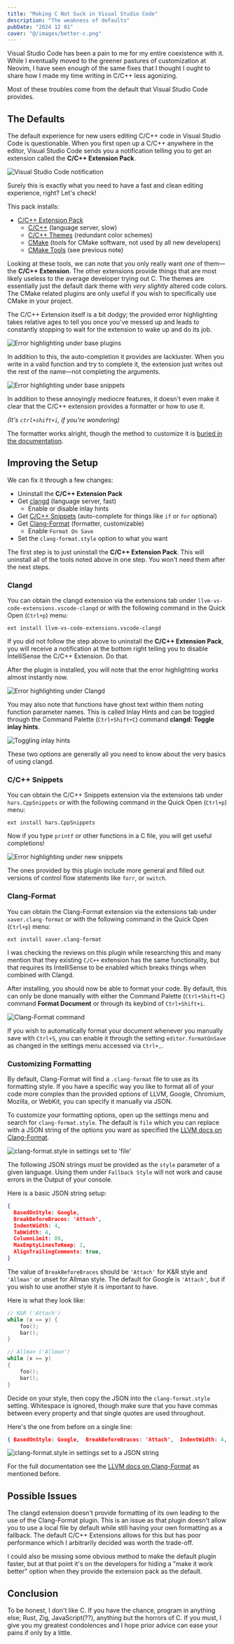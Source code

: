 ```yaml
---
title: "Making C Not Suck in Visual Studio Code"
description: "The weakness of defaults"
pubDate: "2024 12 01"
cover: "@/images/better-c.png"
---
```


Visual Studio Code has been a pain to me for my entire coexistence with it. While I eventually moved to the greener
pastures of customization at Neovim, I have seen enough of the same fixes that I thought I ought to share how I made my
time writing in C/C++ less agonizing.

Most of these troubles come from the default that Visual Studio Code provides.

## The Defaults

The default experience for new users editing C/C++ code in Visual Studio Code is questionable. When you first open up a
C/C++ anywhere in the editor, Visual Studio Code sends you a notification telling you to get an extension called the
**C/C++ Extension Pack**.

![Visual Studio Code notification](../../images/base-c-extension-notification.png)

Surely this is exactly what you need to have a fast and clean editing experience, right? Let's check!

This pack installs:

- [C/C++ Extension Pack](https://marketplace.visualstudio.com/items?itemName=ms-vscode.cpptools-extension-pack)
  - [C/C++](https://marketplace.visualstudio.com/items?itemName=ms-vscode.cpptools) (language server, slow)
  - [C/C++ Themes](https://marketplace.visualstudio.com/items?itemName=ms-vscode.cpptools-themes) (redundant color
    schemes)
  - [CMake](https://marketplace.visualstudio.com/items?itemName=twxs.cmake) (tools for CMake software, not used by all
    new developers)
  - [CMake Tools](https://marketplace.visualstudio.com/items?itemName=ms-vscode.cmake-tools) (see previous note)

Looking at these tools, we can note that you only really want _one_ of them&mdash;the **C/C++ Extension**. The other
extensions provide things that are most likely useless to the average developer trying out C. The themes are essentially
just the default dark theme with _very slightly_ altered code colors. The CMake related plugins are only useful if you
wish to specifically use CMake in your project.

The C/C++ Extension itself is a bit dodgy; the provided error highlighting takes relative ages to tell you once you've
messed up and leads to constantly stopping to wait for the extension to wake up and do its job.

![Error highlighting under base plugins](../../images/base-c-lsp.gif)

In addition to this, the auto-completion it provides are lackluster. When you write in a valid function and try to
complete it, the extension just writes out the rest of the name&mdash;not completing the arguments.

![Error highlighting under base snippets](../../images/base-c-snippets.gif)

In addition to these annoyingly mediocre features, it doesn't even make it clear that the C/C++ extension provides a
formatter or how to use it.

_(It's `ctrl+shift+i`, if you're wondering)_

The formatter works alright, though the method to customize it is
[buried in the documentation](https://code.visualstudio.com/docs/cpp/cpp-ide#_code-formatting).

## Improving the Setup

We can fix it through a few changes:

- Uninstall the **C/C++ Extension Pack**
- Get [clangd](https://marketplace.visualstudio.com/items?itemName=llvm-vs-code-extensions.vscode-clangd) (language
  server, fast)
  - Enable or disable inlay hints
- Get [C/C++ Snippets](https://marketplace.visualstudio.com/items?itemName=hars.CppSnippets) (auto-complete for things
  like `if` or `for` optional)
- Get [Clang-Format](https://marketplace.visualstudio.com/items?itemName=xaver.clang-format) (formatter, customizable)
  - Enable `Format On Save`
- Set the `clang-format.style` option to what you want

The first step is to just uninstall the **C/C++ Extension Pack**. This will uninstall all of the tools noted above in
one step. You won't need them after the next steps.

### Clangd

You can obtain the clangd extension via the extensions tab under `llvm-vs-code-extensions.vscode-clangd` or with the
following command in the Quick Open (`Ctrl+p`) menu:

```text
ext install llvm-vs-code-extensions.vscode-clangd
```

If you did not follow the step above to uninstall the **C/C++ Extension Pack**, you will receive a notification at the
bottom right telling you to disable IntelliSense the C/C++ Extension. Do that.

After the plugin is installed, you will note that the error highlighting works almost instantly now.

![Error highlighting under Clangd](../../images/clangd-c-lsp.gif)

You may also note that functions have ghost text within them noting function parameter names. This is called Inlay Hints
and can be toggled through the Command Palette (`Ctrl+Shift+C`) command **clangd: Toggle inlay hints**.

![Toggling inlay hints](../../images/inlay-hints.gif)

These two options are generally all you need to know about the very basics of using clangd.

### C/C++ Snippets

You can obtain the C/C++ Snippets extension via the extensions tab under `hars.CppSnippets` or with the following
command in the Quick Open (`Ctrl+p`) menu:

```text
ext install hars.CppSnippets
```

Now if you type `printf` or other functions in a C file, you will get useful completions!

![Error highlighting under new snippets](../../images/clangd-c-snippets.gif)

The ones provided by this plugin include more general and filled out versions of control flow statements like `forr`, or
`switch`.

### Clang-Format

You can obtain the Clang-Format extension via the extensions tab under `xaver.clang-format` or with the following
command in the Quick Open (`Ctrl+p`) menu:

```text
ext install xaver.clang-format
```

I was checking the reviews on this plugin while researching this and many mention that they existing `C/C++` extension
has the same functionality, but that requires its IntelliSense to be enabled which breaks things when combined with
Clangd.

After installing, you should now be able to format your code. By default, this can only be done manually with either the
Command Palette (`Ctrl+Shift+C`) command **Format Document** or through its keybind of `Ctrl+Shift+i`.

![Clang-Format command](../../images/clang-format-command.gif)

If you wish to automatically format your document whenever you manually save with `Ctrl+S`, you can enable it through
the setting `editor.formatOnSave` as changed in the settings menu accessed via `Ctrl+,`.

### Customizing Formatting

By default, Clang-Format will find a `.clang-format` file to use as its formatting style. If you have a specific way you
like to format all of your code more complex than the provided options of LLVM, Google, Chromium, Mozilla, or WebKit,
you can specify it manually via JSON.

To customize your formatting options, open up the settings menu and search for `clang-format.style`. The default is
`file` which you can replace with a JSON string of the options you want as specified the
[LLVM docs on Clang-Format](https://clang.llvm.org/docs/ClangFormatStyleOptions.html).

![clang-format.style in settings set to 'file'](../../images/clang-format-setting.png)

The following JSON strings _must_ be provided as the `style` parameter of a given language. Using them under
`Fallback Style` will not work and cause errors in the Output of your console.

Here is a basic JSON string setup:

```json
{
  BasedOnStyle: Google,
  BreakBeforeBraces: 'Attach',
  IndentWidth: 4,
  TabWidth: 4,
  ColumnLimit: 89,
  MaxEmptyLinesToKeep: 2,
  AlignTrailingComments: true,
}
```

The value of `BreakBeforeBraces` should be `'Attach'` for K&R style and `'Allman'` or unset for Allman style. The
default for Google is `'Attach'`, but if you wish to use another style it is important to have.

Here is what they look like:

```c title="test.c"
// K&R ('Attach')
while (x == y) {
    foo();
    bar();
}

// Allman ('Allman')
while (x == y)
{
    foo();
    bar();
}
```

Decide on your style, then copy the JSON into the `clang-format.style` setting. Whitespace is ignored, though make sure
that you have commas between every property and that single quotes are used throughout.

Here's the one from before on a single line:

<!-- markdownlint-disable MD013 -->

```json
{ BasedOnStyle: Google,  BreakBeforeBraces: 'Attach',  IndentWidth: 4,  TabWidth: 4,  ColumnLimit: 89,  MaxEmptyLinesToKeep: 2,  AlignTrailingComments: true,}
```

<!-- markdownlint-enable MD013 -->

![clang-format.style in settings set to a JSON string](../../images/clang-format-setting-set.png)

For the full documentation see the [LLVM docs on Clang-Format](https://clang.llvm.org/docs/ClangFormatStyleOptions.html)
as mentioned before.

## Possible Issues

The clangd extension doesn't provide formatting of its own leading to the use of the Clang-Format plugin. This is an
issue as that plugin doesn't allow you to use a local file by default while still having your own formatting as a
fallback. The default C/C++ Extensions allows for this but has poor performance which I arbitrarily decided was worth
the trade-off.

I could also be missing some obvious method to make the default plugin faster, but at that point it's on the developers
for hiding a "make it work better" option when they provide the extension pack as the default.

## Conclusion

To be honest, I don't like C. If you have the chance, program in anything else; Rust, Zig, JavaScript(??), anything but
the horrors of C. If you must, I give you my greatest condolences and I hope prior advice can ease your pains if only by
a little.
